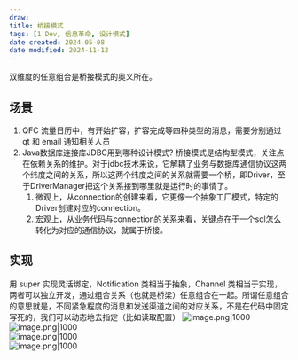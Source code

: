 ```yaml
---
draw:
title: 桥接模式
tags: [1 Dev, 信息革命, 设计模式]
date created: 2024-05-08
date modified: 2024-11-12
---
```


双维度的任意组合是桥接模式的奥义所在。

<!-- more -->

## 场景

1. QFC 流量日历中，有开始扩容，扩容完成等四种类型的消息，需要分别通过 qt 和 email 通知相关人员
2. Java数据库连接库JDBC用到哪种设计模式? 桥接模式是结构型模式，关注点在依赖关系的维护。对于jdbc技术来说，它解耦了业务与数据库通信协议这两个纬度之间的关系，所以这两个纬度之间的关系就需要一个桥，即Driver，至于DriverManager把这个关系接到哪里就是运行时的事情了。
	1. 微观上，从connection的创建来看，它更像一个抽象工厂模式，特定的Driver创建对应的connection。
	2. 宏观上，从业务代码与connection的关系来看，关键点在于一个sql怎么转化为对应的通信协议，就属于桥接。

## 实现

用 super 实现灵活绑定，Notification 类相当于抽象，Channel 类相当于实现，两者可以独立开发，通过组合关系（也就是桥梁）任意组合在一起。所谓任意组合的意思就是，不同紧急程度的消息和发送渠道之间的对应关系，不是在代码中固定写死的，我们可以动态地去指定（比如读取配置）
![image.png|1000](https://imagehosting4picgo.oss-cn-beijing.aliyuncs.com/imagehosting/fix-dir%2Fpicgo%2Fpicgo-clipboard-images%2F2024%2F05%2F09%2F23-12-30-1113d0780e734205c59018843c39c7df-20240509231229-d73ff5.png)  
![image.png|1000](https://imagehosting4picgo.oss-cn-beijing.aliyuncs.com/imagehosting/fix-dir%2Fpicgo%2Fpicgo-clipboard-images%2F2024%2F05%2F09%2F23-12-34-44f0a8835f6264ef7b29a2023a25246e-20240509231233-286dd6.png)  
![image.png|1000](https://imagehosting4picgo.oss-cn-beijing.aliyuncs.com/imagehosting/fix-dir%2Fpicgo%2Fpicgo-clipboard-images%2F2024%2F05%2F09%2F23-12-40-da319eba869de325e68ec51603376eca-20240509231240-7683cf.png)  
![image.png|1000](https://imagehosting4picgo.oss-cn-beijing.aliyuncs.com/imagehosting/fix-dir%2Fpicgo%2Fpicgo-clipboard-images%2F2024%2F05%2F09%2F23-12-37-b34725fe364f35a1f08eaa8bebea76fc-20240509231236-b1820d.png)
